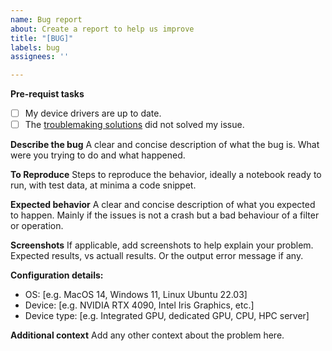 ```yaml
---
name: Bug report
about: Create a report to help us improve
title: "[BUG]"
labels: bug
assignees: ''

---
```


**Pre-requist tasks**
- [ ] My device drivers are up to date.
- [ ] The [troublemaking solutions](https://github.com/clEsperanto/pyclesperanto?tab=readme-ov-file#troubleshooting-graphics-cards-drivers) did not solved my issue.

**Describe the bug**
A clear and concise description of what the bug is. What were you trying to do and what happened.

**To Reproduce**
Steps to reproduce the behavior, ideally a notebook ready to run, with test data, at minima a code snippet.

**Expected behavior**
A clear and concise description of what you expected to happen. Mainly if the issues is not a crash but a bad behaviour of a filter or operation.

**Screenshots**
If applicable, add screenshots to help explain your problem. Expected results, vs actuall results. Or the output error message if any.

**Configuration details:**
 - OS: [e.g. MacOS 14, Windows 11, Linux Ubuntu 22.03]
 - Device: [e.g. NVIDIA RTX 4090, Intel Iris Graphics, etc.]
 - Device type: [e.g. Integrated GPU, dedicated GPU, CPU, HPC server]

**Additional context**
Add any other context about the problem here.
